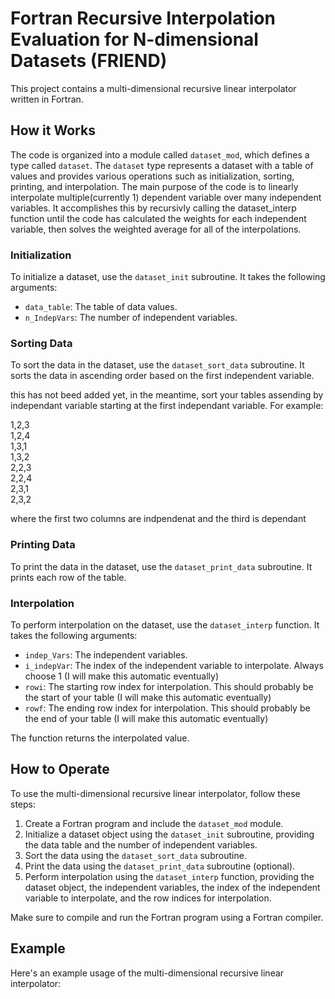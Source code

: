 # Fortran Recursive Interpolation Evaluation for N-dimensional Datasets (FRIEND)

This project contains a multi-dimensional recursive linear interpolator written in Fortran.

## How it Works

The code is organized into a module called `dataset_mod`, which defines a type called `dataset`. The `dataset` type represents a dataset with a table of values and provides various operations such as initialization, sorting, printing, and interpolation.  The main purpose of the code is to linearly interpolate multiple(currently 1) dependent variable over many independent variables.  It accomplishes this by recursivly calling the dataset_interp function until the code has calculated the weights for each independent variable, then solves the weighted average for all of the interpolations.

### Initialization

To initialize a dataset, use the `dataset_init` subroutine. It takes the following arguments:
- `data_table`: The table of data values.
- `n_IndepVars`: The number of independent variables.

### Sorting Data

To sort the data in the dataset, use the `dataset_sort_data` subroutine. It sorts the data in ascending order based on the first independent variable. 
    
this has not beed added yet, in the meantime, sort your tables assending by independant variable starting at the first independant variable. For example:

1,2,3\
1,2,4\
1,3,1\
1,3,2\
2,2,3\
2,2,4\
2,3,1\
2,3,2

where the first two columns are indpendenat and the third is dependant

### Printing Data

To print the data in the dataset, use the `dataset_print_data` subroutine. It prints each row of the table.

### Interpolation

To perform interpolation on the dataset, use the `dataset_interp` function. It takes the following arguments:
- `indep_Vars`: The independent variables.
- `i_indepVar`: The index of the independent variable to interpolate. Always choose 1 (I will make this automatic eventually)
- `rowi`: The starting row index for interpolation. This should probably be the start of your table (I will make this automatic eventually)
- `rowf`: The ending row index for interpolation. This should probably be the end of your table (I will make this automatic eventually)

The function returns the interpolated value.

## How to Operate

To use the multi-dimensional recursive linear interpolator, follow these steps:

1. Create a Fortran program and include the `dataset_mod` module.
2. Initialize a dataset object using the `dataset_init` subroutine, providing the data table and the number of independent variables.
3. Sort the data using the `dataset_sort_data` subroutine.
4. Print the data using the `dataset_print_data` subroutine (optional).
5. Perform interpolation using the `dataset_interp` function, providing the dataset object, the independent variables, the index of the independent variable to interpolate, and the row indices for interpolation.

Make sure to compile and run the Fortran program using a Fortran compiler.

## Example

Here's an example usage of the multi-dimensional recursive linear interpolator:

```fortran
